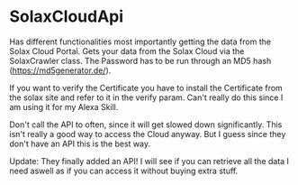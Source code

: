 # SolaxCloudApi
Has different functionalities most importantly getting the data from the Solax Cloud Portal. Gets your data from the Solax Cloud via the SolaxCrawler class. The Password has to be run through an MD5 hash (https://md5generator.de/).

If you want to verify the Certificate you have to install the Certificate from the solax site and refer to it in the verify param. Can't really do this since I am using it for my Alexa Skill.

Don't call the API to often, since it will get slowed down significantly. This isn't really a good way to access the Cloud anyway. But I guess since they don't have an API this is the best way.

Update: They finally added an API! I will see if you can retrieve all the data I need aswell as if you can access it without buying extra stuff.
